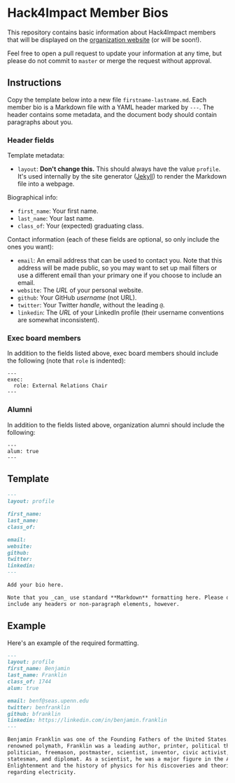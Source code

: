 # Hack4Impact Member Bios

This repository contains basic information about Hack4Impact members that will
be displayed on the [organization website](http://hack4impact.org/team/)
(or will be soon!).

Feel free to open a pull request to update your information at any time, but
please do not commit to `master` or merge the request without approval.


## Instructions

Copy the template below into a new file `firstname-lastname.md`. Each member bio
is a Markdown file with a YAML header marked by `---`. The header contains some
metadata, and the document body should contain paragraphs about you.

### Header fields

Template metadata:
- `layout`: **Don't change this.** This should always have the value `profile`.
  It's used internally by the site generator ([Jekyll](https://jekyllrb.com/))
  to render the Markdown file into a webpage.

Biographical info:
- `first_name`: Your first name.
- `last_name`: Your last name.
- `class_of`: Your (expected) graduating class.

Contact information (each of these fields are optional, so only include the ones
you want):
- `email`: An email address that can be used to contact you. Note that this
  address will be made public, so you may want to set up mail filters or use a
  different email than your primary one if you choose to include an email.
- `website`: The _URL_ of your personal website.
- `github`: Your GitHub _username_ (not URL).
- `twitter`: Your Twitter _handle_, without the leading `@`.
- `linkedin`: The _URL_ of your LinkedIn profile (their username conventions are
  somewhat inconsistent).

### Exec board members

In addition to the fields listed above, exec board members should include the
following (note that `role` is indented):

```
---
exec:
  role: External Relations Chair
---
```

### Alumni

In addition to the fields listed above, organization alumni should include the
following:

```
---
alum: true
---
```


## Template

```markdown
---
layout: profile

first_name:
last_name:
class_of:

email:
website:
github:
twitter:
linkedin:
---

Add your bio here.

Note that you _can_ use standard **Markdown** formatting here. Please don't
include any headers or non-paragraph elements, however.
```

## Example

Here's an example of the required formatting.

```markdown
---
layout: profile
first_name: Benjamin
last_name: Franklin
class_of: 1744
alum: true

email: benf@seas.upenn.edu
twitter: benfranklin
github: bfranklin
linkedin: https://linkedin.com/in/benjamin.franklin
---

Benjamin Franklin was one of the Founding Fathers of the United States. A
renowned polymath, Franklin was a leading author, printer, political theorist,
politician, freemason, postmaster, scientist, inventor, civic activist,
statesman, and diplomat. As a scientist, he was a major figure in the American
Enlightenment and the history of physics for his discoveries and theories
regarding electricity.
```

